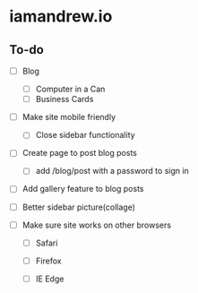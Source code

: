 # iamandrew.io

## To-do
- [ ] Blog
  - [ ] Computer in a Can
  - [ ] Business Cards

- [ ] Make site mobile friendly
  - [ ] Close sidebar functionality

- [ ] Create page to post blog posts
  - [ ] add /blog/post with a password to sign in

- [ ] Add gallery feature to blog posts

- [ ] Better sidebar picture(collage)

- [ ] Make sure site works on other browsers
  - [ ] Safari
  - [ ] Firefox
  - [ ] IE Edge
  
